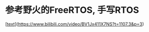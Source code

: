# 参考野火的FreeRTOS, 手写RTOS

[[text](https://www.bilibili.com/video/BV1Jx411X7NS?t=1107.3&p=3)](https://www.bilibili.com/video/BV1Jx411X7NS?t=1107.3&p=3)
